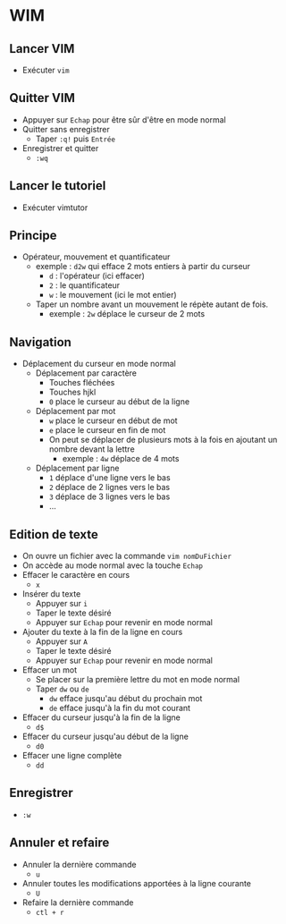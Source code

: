# WIM

## Lancer VIM

* Exécuter `vim`

## Quitter VIM

* Appuyer sur `Echap` pour être sûr d'être en mode normal
* Quitter sans enregistrer
    * Taper `:q!` puis `Entrée`
* Enregistrer et quitter
    * `:wq`

## Lancer le tutoriel

* Exécuter vimtutor

## Principe

* Opérateur, mouvement et quantificateur
    * exemple : `d2w` qui efface 2 mots entiers à partir du curseur
        * `d` : l'opérateur (ici effacer)
        * `2` : le quantificateur
        * `w` : le mouvement (ici le mot entier)
    * Taper un nombre avant un mouvement le répète autant de fois.
        * exemple : `2w` déplace le curseur de 2 mots

## Navigation

* Déplacement du curseur en mode normal
    * Déplacement par caractère
        * Touches fléchées
        * Touches hjkl
        * `0` place le curseur au début de la ligne
    * Déplacement par mot
        * `w` place le curseur en début de mot
        * `e` place le curseur en fin de mot
        * On peut se déplacer de plusieurs mots à la fois en ajoutant un nombre devant la lettre
            * exemple : `4w` déplace de 4 mots
    * Déplacement par ligne
        * `1` déplace d'une ligne vers le bas
        * `2` déplace de 2 lignes vers le bas
        * `3` déplace de 3 lignes vers le bas
        * ...

## Edition de texte

* On ouvre un fichier avec la commande `vim nomDuFichier`
* On accède au mode normal avec la touche `Echap`
* Effacer le caractère en cours
    * `x`
* Insérer du texte
    * Appuyer sur `i`
    * Taper le texte désiré
    * Appuyer sur `Echap` pour revenir en mode normal
* Ajouter du texte à la fin de la ligne en cours
    * Appuyer sur `A`
    * Taper le texte désiré
    * Appuyer sur `Echap` pour revenir en mode normal
* Effacer un mot
    * Se placer sur la première lettre du mot en mode normal
    * Taper `dw` ou `de`
        * `dw` efface jusqu'au début du prochain mot
        * `de` efface jusqu'à la fin du mot courant
* Effacer du curseur jusqu'à la fin de la ligne
    * `d$`
* Effacer du curseur jusqu'au début de la ligne
    * `d0`
* Effacer une ligne complète
    * `dd`

## Enregistrer

* `:w`

## Annuler et refaire

* Annuler la dernière commande
    * `u`
* Annuler toutes les modifications apportées à la ligne courante
    * `U`
* Refaire la dernière commande
    * `ctl + r`
